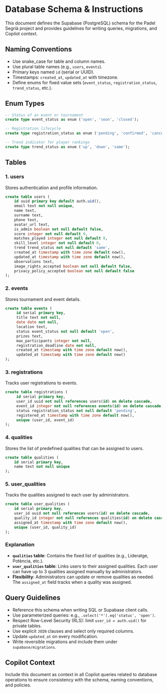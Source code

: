 # Database Schema & Instructions

This document defines the Supabase (PostgreSQL) schema for the Padel Segrià project and provides guidelines for writing queries, migrations, and Copilot context.

## Naming Conventions

- Use snake_case for table and column names.
- Use plural table names (e.g., `users`, `events`).
- Primary keys named `id` (serial or UUID).
- Timestamps: `created_at`, `updated_at` with timezone.
- Define enums for fixed value sets (`event_status`, `registration_status`, `trend_status`, etc.).

## Enum Types

```sql
-- Status of an event or tournament
create type event_status as enum ('open', 'soon', 'closed');

-- Registration lifecycle
create type registration_status as enum ('pending', 'confirmed', 'cancelled');

-- Trend indicator for player rankings
create type trend_status as enum ('up', 'down', 'same');
```

## Tables

### 1. users

Stores authentication and profile information.

```sql
create table users (
	id uuid primary key default auth.uid(),
	email text not null unique,
	name text,
	surname text,
	phone text,
	avatar_url text,
	is_admin boolean not null default false,
	score integer not null default 0,
	matches_played integer not null default 0,
	skill_level integer not null default 0,
	trend trend_status not null default 'same',
	created_at timestamp with time zone default now(),
	updated_at timestamp with time zone default now(),
	observations text,
	image_rights_accepted boolean not null default false,
	privacy_policy_accepted boolean not null default false
);
```

### 2. events

Stores tournament and event details.

```sql
create table events (
	 id serial primary key,
	 title text not null,
	 date date not null,
	 location text,
	 status event_status not null default 'open',
	 prizes text,
	 max_participants integer not null,
	 registration_deadline date not null,
	 created_at timestamp with time zone default now(),
	 updated_at timestamp with time zone default now()
);
```

### 3. registrations

Tracks user registrations to events.

```sql
create table registrations (
	 id serial primary key,
	 user_id uuid not null references users(id) on delete cascade,
	 event_id integer not null references events(id) on delete cascade,
	 status registration_status not null default 'pending',
	 registered_at timestamp with time zone default now(),
	 unique (user_id, event_id)
);
```

### 4. qualities

Stores the list of predefined qualities that can be assigned to users.

```sql
create table qualities (
    id serial primary key,
    name text not null unique
);
```

### 5. user_qualities

Tracks the qualities assigned to each user by administrators.

```sql
create table user_qualities (
    id serial primary key,
    user_id uuid not null references users(id) on delete cascade,
    quality_id integer not null references qualities(id) on delete cascade,
    assigned_at timestamp with time zone default now(),
    unique (user_id, quality_id)
);
```

### Explanation

- **`qualities` table**: Contains the fixed list of qualities (e.g., Lideratge, Potència, etc.).
- **`user_qualities` table**: Links users to their assigned qualities. Each user can have up to 3 qualities assigned manually by administrators.
- **Flexibility**: Administrators can update or remove qualities as needed. The `assigned_at` field tracks when a quality was assigned.

## Query Guidelines

- Reference this schema when writing SQL or Supabase client calls.
- Use parameterized queries: e.g., `.select('*').eq('status', 'open')`.
- Respect Row-Level Security (RLS): limit `user_id = auth.uid()` for private tables.
- Use explicit `JOIN` clauses and select only required columns.
- Update `updated_at` on every modification.
- Write reversible migrations and include them under `supabase/migrations`.

## Copilot Context

Include this document as context in all Copilot queries related to database operations to ensure consistency with the schema, naming conventions, and policies.
